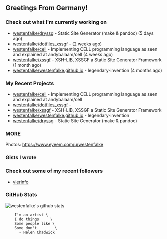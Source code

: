 ## Greetings From Germany!

### Check out what I'm currently working on

- [westenfalke/dryssg](https://github.com/westenfalke/dryssg) - Static Site Generator (make &amp; pandoc) (5 days ago)
- [westenfalke/dotfiles_xssgf](https://github.com/westenfalke/dotfiles_xssgf) -  (2 weeks ago)
- [westenfalke/cell](https://github.com/westenfalke/cell) - Implementing CELL programming language as seen and explained at andybalaam/cell (4 weeks ago)
- [westenfalke/xssgf](https://github.com/westenfalke/xssgf) - XSH-LIB, XSSGF a Static Site Generator Framework (1 month ago)
- [westenfalke/westenfalke.github.io](https://github.com/westenfalke/westenfalke.github.io) - legendary-invention (4 months ago)

### My Recent Projects

- [westenfalke/cell](https://github.com/westenfalke/cell) - Implementing CELL programming language as seen and explained at andybalaam/cell
- [westenfalke/dotfiles_xssgf](https://github.com/westenfalke/dotfiles_xssgf) - 
- [westenfalke/xssgf](https://github.com/westenfalke/xssgf) - XSH-LIB, XSSGF a Static Site Generator Framework
- [westenfalke/westenfalke.github.io](https://github.com/westenfalke/westenfalke.github.io) - legendary-invention
- [westenfalke/dryssg](https://github.com/westenfalke/dryssg) - Static Site Generator (make &amp; pandoc)

### MORE 
Photos: https://www.eyeem.com/u/westenfalke

### Gists I wrote


### Check out some of my recent followers

- [vierinfo](https://github.com/vierinfo)

### GitHub Stats
![westenfalke's github stats](https://github-readme-stats.vercel.app/api?username=westenfalke&count_private=true&hide_title=true)

```vim 
    I'm an artist \
    I do things     \
    Some people like \
    Some don't.       \
      - Helen Chadwick
```
